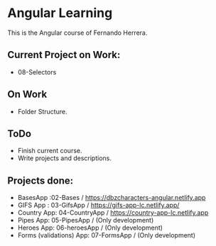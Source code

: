 # Angular Learning

This is the Angular course of Fernando Herrera.

## Current Project on Work:

- 08-Selectors

## On Work

- Folder Structure.

## ToDo

- Finish current course.
- Write projects and descriptions.

## Projects done:

- BasesApp :02-Bases / https://dbzcharacters-angular.netlify.app
- GIFS App : 03-GifsApp / https://gifs-app-lc.netlify.app/
- Country App: 04-CountryApp / https://country-app-lc.netlify.app
- Pipes App: 05-PipesApp / (Only development)
- Heroes App: 06-heroesApp / (Only development)
- Forms (validations) App: 07-FormsApp / (Only development)
